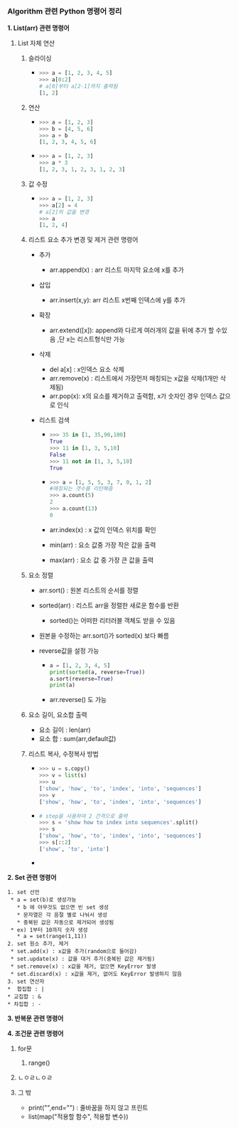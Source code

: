 ### Algorithm 관련 Python 명령어 정리

**1. List(arr) 관련 명령어**

1. List 자체 연산

   1. 슬라이싱

      * ```python
        >>> a = [1, 2, 3, 4, 5]
        >>> a[0:2]
        # a[0]부터 a[2-1]까지 출력됨
        [1, 2]
        ```

   2. 연산

      * ```python
        >>> a = [1, 2, 3]
        >>> b = [4, 5, 6]
        >>> a + b
        [1, 2, 3, 4, 5, 6]
        ```

      * ```python
        >>> a = [1, 2, 3]
        >>> a * 3
        [1, 2, 3, 1, 2, 3, 1, 2, 3]
        ```

   3. 값 수정

      * ```python
        >>> a = [1, 2, 3]
        >>> a[2] = 4
        # a[2]의 값을 변경
        >>> a
        [1, 2, 4]
        ```

   1. 리스트 요소 추가 변경 및 제거 관련 명령어

      * 추가

        * arr.append(x) : arr 리스트 마지막 요소에 x를 추가

      * 삽입

        *  arr.insert(x,y): arr 리스트 x번째 인덱스에 y를 추가

      * 확장

        * arr.extend([x]): append와 다르게 여러개의 값을 뒤에 추가 할 수있음
          ,단 x는 리스트형식만 가능

      * 삭제

        * del a[x] : x인덱스 요소 삭제
        * arr.remove(x) : 리스트에서 가장먼저 매칭되는 x값을 삭제(1개만 삭제됨)
        * arr.pop(x): x의 요소를 제거하고 출력함, x가 숫자인 경우 인덱스 값으로 인식

      * 리스트 검색

        * ```py
          >>> 35 in [1, 35,90,100]
          True
          >>> 11 in [1, 3, 5,10]
          False
          >>> 11 not in [1, 3, 5,10]
          True
          ```

        * ```python
          >>> a = [1, 5, 5, 3, 7, 0, 1, 2]
          #매칭되는 갯수를 리턴해줌
          >>> a.count(5)
          2
          >>> a.count(13)
          0
          ```

        * arr.index(x) : x 값의 인덱스 위치를 확인

        * min(arr) : 요소 값중 가장 작은 값을 출력

        * max(arr) : 요소 값 중 가장 큰 값을 출력

   2. 요소 정렬

      * arr.sort() : 원본 리스트의 순서를 정렬

      * sorted(arr) : 리스트 arr을 정렬한 새로운 함수를 반환

        * sorted()는 어떠한 리터러블 객체도 받을 수 있음

      * 원본을 수정하는 arr.sort()가 sorted(x) 보다 빠름

      * reverse값을 설정 가능

        * ```python
          a = [1, 2, 3, 4, 5]
          print(sorted(a, reverse=True))
          a.sort(reverse=True)
          print(a)
          ```

        * arr.reverse() 도 가능

   3. 요소 길이, 요소합 출력

      * 요소 길이 : len(arr)
      * 요소 합 : sum(arr,default값)

   4. 리스트 복사, 수정복사 방법

      * ```python
        >>> u = s.copy()
        >>> v = list(s)
        >>> u
        ['show', 'how', 'to', 'index', 'into', 'sequences']
        >>> v
        ['show', 'how', 'to', 'index', 'into', 'sequences']
        ```

      * ```python
        # step을 사용하여 2 간격으로 출력
        >>> s = 'show how to index into sequences'.split()
        >>> s
        ['show', 'how', 'to', 'index', 'into', 'sequences']
        >>> s[::2]
        ['show', 'to', 'into']
        ```

      * 

**2. Set 관련 명령어**

 	1. set 선언
     * a = set(b)로 생성가능
       * b 에 아무것도 없으면 빈 set 생성
       * 문자열은 각 음절 별로 나눠서 생성
       * 중복된 값은 자동으로 제거되어 생성됨
     * ex) 1부터 10까지 숫자 생성
       * a = set(range(1,11))
 	2. set 원소 추가, 제거
     * set.add(x) : x값을 추가(random으로 들어감)
     * set.update(x) : 값을 대거 추가(중복된 값은 제거됨)
     * set.remove(x) : x값을 제거, 없으면 KeyError 발생
     * set.discard(x) : x값을 제거, 없어도 KeyError 발생하지 않음
	3. set 연산자
    *  합집합 : |
    * 교집합 : &
    * 차집합 : -

**3. 반복문 관련 명령어**

**4. 조건문 관련 명령어**

1. for문
   1. range()
2. ㄴㅇㄹㄴㅇㄹ



5. 그 밖
   * print("",end="") : 줄바꿈을 하지 않고 프린트
   * list(map("적용할 함수", 적용할 변수))

